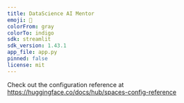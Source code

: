 ```yaml
---
title: DataScience AI Mentor
emoji: 🏢
colorFrom: gray
colorTo: indigo
sdk: streamlit
sdk_version: 1.43.1
app_file: app.py
pinned: false
license: mit
---
```


Check out the configuration reference at https://huggingface.co/docs/hub/spaces-config-reference
